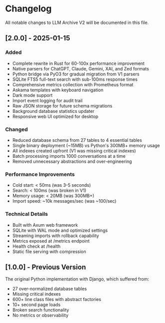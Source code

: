# Changelog

All notable changes to LLM Archive V2 will be documented in this file.

## [2.0.0] - 2025-01-15

### Added
- Complete rewrite in Rust for 60-100x performance improvement
- Native parsers for ChatGPT, Claude, Gemini, XAI, and Zed formats
- Python bridge via PyO3 for gradual migration from V1 parsers
- SQLite FTS5 full-text search with sub-100ms response times
- Comprehensive metrics collection with Prometheus format
- Askama templates with keyboard navigation
- Dark mode support
- Import event logging for audit trail
- Raw JSON storage for future schema migrations
- Background database statistics updater
- Responsive web UI optimized for desktop

### Changed
- Reduced database schema from 27 tables to 4 essential tables
- Single binary deployment (~15MB) vs Python's 300MB+ memory usage
- All indexes created upfront (V1 was missing critical indexes)
- Batch processing imports 1000 conversations at a time
- Removed unnecessary abstractions and over-engineering

### Performance Improvements
- Cold start: < 50ms (was 3-5 seconds)
- Search: < 100ms (was broken in V1)
- Memory usage: < 20MB (was 300MB+)
- Import speed: ~10k messages/sec (was ~100/sec)

### Technical Details
- Built with Axum web framework
- SQLite with WAL mode and optimized settings
- Streaming imports with rollback capability
- Metrics exposed at /metrics endpoint
- Health check at /health
- Static file serving with compression

## [1.0.0] - Previous Version

The original Python implementation with Django, which suffered from:
- 27 over-normalized database tables
- Missing critical indexes
- 600+ line class files with abstract factories
- 10+ second page loads
- Broken search functionality
- No metrics or observability